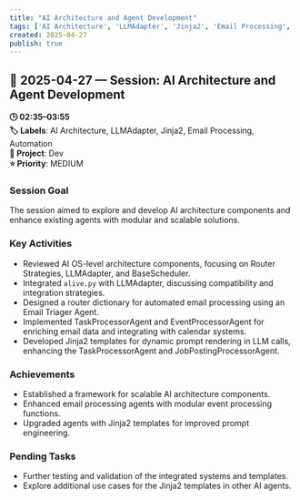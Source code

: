 ```yaml
---
title: "AI Architecture and Agent Development"
tags: ['AI Architecture', 'LLMAdapter', 'Jinja2', 'Email Processing', 'Automation']
created: 2025-04-27
publish: true
---
```


## 📅 2025-04-27 — Session: AI Architecture and Agent Development

**🕒 02:35–03:55**  
**🏷️ Labels**: AI Architecture, LLMAdapter, Jinja2, Email Processing, Automation  
**📂 Project**: Dev  
**⭐ Priority**: MEDIUM  


### Session Goal
The session aimed to explore and develop AI architecture components and enhance existing agents with modular and scalable solutions.

### Key Activities
- Reviewed AI OS-level architecture components, focusing on Router Strategies, LLMAdapter, and BaseScheduler.
- Integrated `alive.py` with LLMAdapter, discussing compatibility and integration strategies.
- Designed a router dictionary for automated email processing using an Email Triager Agent.
- Implemented TaskProcessorAgent and EventProcessorAgent for enriching email data and integrating with calendar systems.
- Developed Jinja2 templates for dynamic prompt rendering in LLM calls, enhancing the TaskProcessorAgent and JobPostingProcessorAgent.

### Achievements
- Established a framework for scalable AI architecture components.
- Enhanced email processing agents with modular event processing functions.
- Upgraded agents with Jinja2 templates for improved prompt engineering.

### Pending Tasks
- Further testing and validation of the integrated systems and templates.
- Explore additional use cases for the Jinja2 templates in other AI agents.
